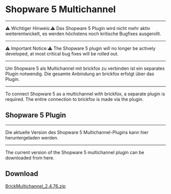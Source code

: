 # Shopware 5 Multichannel

--- 
:warning: Wichtiger Hinweis::warning:
Das Shopware 5 Plugin wird nicht mehr aktiv weiterentwickelt, es werden höchstens noch kritische Bugfixes ausgerollt.

---
:warning: Important Notice::warning:
The Shopware 5 plugin will no longer be actively developed, at most critical bug fixes will be rolled out.

---- 
Um Shopware 5 als Multichannel mit brickfox zu verbinden ist ein separates Plugin notwendig.
Die gesamte Anbindung an brickfox erfolgt über das Plugin.

---

To connect Shopware 5 as a multichannel with brickfox, a separate plugin is required.
The entire connection to brickfox is made via the plugin.


## Shopware 5 Plugin

--- 

Die aktuelle Version des Shopware 5 Multichannel-Plugins kann hier heruntergeladen werden.

--- 
The current version of the Shopware 5 multichannel plugin can be downloaded from here.


## Download

[BrickMultichannel_2.4.76.zip](BrickMultichannel_2.4.76.zip)
